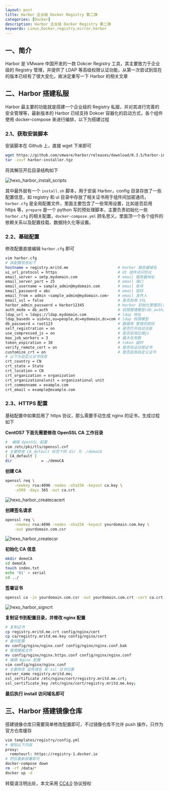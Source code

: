 ```yaml
---
layout: post
title: Harbor 企业级 Docker Registry 第二弹
categories: [Docker]
description: Harbor 企业级 Docker Registry 第二弹
keywords: Linux,Docker,registry,mirror,harbor
---
```




## 一、简介

Harbor 是 VMware 中国开发的一款 Dokcer Registry 工具，其主要致力于企业级的 Registry 管理，并提供了 LDAP 等高级权限认证功能，从第一次尝试到现在的版本已经有了很大变化，故决定重写一下 Harbor 的相关文章

## 二、Harbor 搭建私服

Harbor 最主要的功能就是搭建一个企业级的 Registry 私服，并对其进行完善的安全管理等，最新版本的 Harbor 已经支持 Dokcer 容器化的启动方式，各个组件使用 docker-compose 来进行编排，以下为搭建过程

<!--more-->

### 2.1、获取安装脚本

安装脚本在 Github 上，直接 wget 下来即可

``` sh
wget https://github.com/vmware/harbor/releases/download/0.3.5/harbor-installer.tgz
tar -zxvf harbor-installer.tgz
```

将其解压开后目录结构如下

![hexo_harbor_install_scripts](https://mritd.b0.upaiyun.com/markdown/hexo_harbor_install_scripts.png)

其中最外层有一个 `install.sh` 脚本，用于安装 Harbor，config 目录存放了一些配置信息，如 registry 和 ui 目录中存放了相关证书用于组件间加密通讯，`harbor.cfg` 是全局配置文件，里面主要包含了一些常用设置，比如是否启用 https 等，`prepare` 是一个 python 写的预处理脚本，主要负责初始化一些 `harbor.cfg` 的相关配置，`docker-compose.yml` 顾名思义，里面顶一个各个组件的依赖关系以及配置挂载、数据持久化等设置。

### 2.2、基础配置

修改配置直接编辑 `harbor.cfg` 即可

``` sh
vim harbor.cfg
# 其配置信息如下
hostname = registry.mritd.me                      # Harbor 服务器域名
ui_url_protocol = https                           # UI 组件访问协议
email_server = smtp.mydomain.com                  # email 服务器地址
email_server_port = 25                            # email 端口
email_username = sample_admin@mydomain.com        # email 账号
email_password = abc                              # email 密码
email_from = admin <sample_admin@mydomain.com>    # email 发件人
email_ssl = false                                 # 是否启用 SSL
harbor_admin_password = Harbor12345               # Harbor 初始化管理员(admin)密码
auth_mode = db_auth                               # 权限管理模型(db_auth/ldap_auth)
ldap_url = ldaps://ldap.mydomain.com              # ldap 地址
ldap_basedn = uid=%s,ou=people,dc=mydomain,dc=com # ldap 权限模型
db_password = root123                             # 数据库 管理员密码
self_registration = on                            # 是否打开自动注册
use_compressed_js = on                            # 是否启用压缩js
max_job_workers = 3                               # 最大任务数
token_expiration = 30                             # token 超时
verify_remote_cert = on                           # 是否验证远程证书
customize_crt = on                                # 是否启用自定义证书
# 以下为自定义证书信息
crt_country = CN
crt_state = State
crt_location = CN
crt_organization = organization
crt_organizationalunit = organizational unit
crt_commonname = example.com
crt_email = example@example.com
```

### 2.3、HTTPS 配置

基础配置中如果启用了 https 协议，那么需要手动生成 nginx 的证书，生成过程如下

**CentOS7 下首先需要修改 OpenSSL CA 工作目录**

``` sh
#  编辑 OpenSSL 配置
vim /etc/pki/tls/openssl.cnf
# 主要修改 CA_default 标签下的 dir 为 ./demoCA
[ CA_default ]
dir             = ./demoCA  
```

**创建 CA**

``` sh
openssl req \
    -newkey rsa:4096 -nodes -sha256 -keyout ca.key \
    -x509 -days 365 -out ca.crt
```

![hexo_harbor_createcacert](https://mritd.b0.upaiyun.com/markdown/hexo_harbor_createcacert.png)

**创建签名请求**

``` sh
openssl req \
    -newkey rsa:4096 -nodes -sha256 -keyout yourdomain.com.key \
    -out yourdomain.com.csr
```

![hexo_harbor_createcsr](https://mritd.b0.upaiyun.com/markdown/hexo_harbor_createcsr.png)

**初始化 CA 信息**

``` sh
mkdir demoCA
cd demoCA
touch index.txt
echo '01' > serial
cd ../
```

**签署证书**

``` sh
openssl ca -in yourdomain.com.csr -out yourdomain.com.crt -cert ca.crt -keyfile ca.key -outdir .
```

![hexo_harbor_signcrt](https://mritd.b0.upaiyun.com/markdown/hexo_harbor_signcrt.png)

**复制证书到配置目录，并修改 nginx 配置**

``` sh
# 复制证书
cp registry.mritd.me.crt config/nginx/cert
cp ca/registry.mritd.me.key config/nginx/cert
# 备份配置
mv config/nginx/nginx.conf config/nginx/nginx.conf.bak
# 使用模板文件
mv config/nginx/nginx.https.conf config/nginx/nginx.conf
# 编辑 Nginx 配置
vim config/nginx/nginx.conf
# 主要修改 监听域名 和 ssl 证书位置
server_name registry.mritd.me;
ssl_certificate /etc/nginx/cert/registry.mritd.me.crt;
ssl_certificate_key /etc/nginx/cert/registry.mritd.me.key;
```

**最后执行 install 访问域名即可**



## 三、Harbor 搭建镜像仓库

搭建镜像仓库只需要简单修改配置即可，不过镜像仓库不允许 push 操作，只作为官方仓库缓存

``` sh
vim templates/registry/config.yml
# 增加以下内容
proxy:
  remoteurl: https://registry-1.docker.io
# 然后重新部署即可
docker-compose down
rm -rf /data/*
docker up -d
```
转载请注明出处，本文采用 [CC4.0](http://creativecommons.org/licenses/by-nc-nd/4.0/) 协议授权
